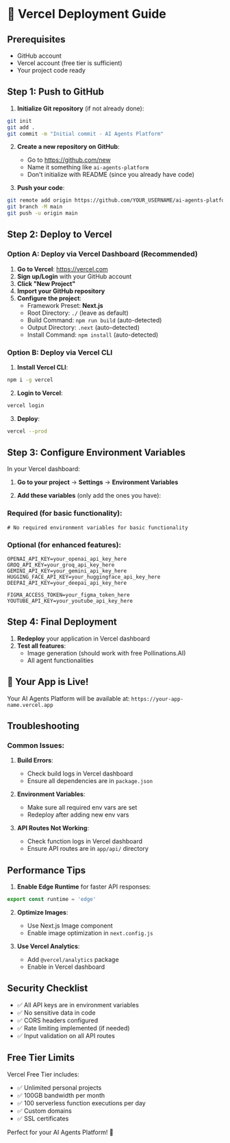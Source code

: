 # 🚀 Vercel Deployment Guide

## Prerequisites
- GitHub account
- Vercel account (free tier is sufficient)
- Your project code ready

## Step 1: Push to GitHub

1. **Initialize Git repository** (if not already done):
```bash
git init
git add .
git commit -m "Initial commit - AI Agents Platform"
```

2. **Create a new repository on GitHub**:
   - Go to https://github.com/new
   - Name it something like `ai-agents-platform`
   - Don't initialize with README (since you already have code)

3. **Push your code**:
```bash
git remote add origin https://github.com/YOUR_USERNAME/ai-agents-platform.git
git branch -M main
git push -u origin main
```

## Step 2: Deploy to Vercel

### Option A: Deploy via Vercel Dashboard (Recommended)

1. **Go to Vercel**: https://vercel.com
2. **Sign up/Login** with your GitHub account
3. **Click "New Project"**
4. **Import your GitHub repository**
5. **Configure the project**:
   - Framework Preset: **Next.js**
   - Root Directory: `./` (leave as default)
   - Build Command: `npm run build` (auto-detected)
   - Output Directory: `.next` (auto-detected)
   - Install Command: `npm install` (auto-detected)

### Option B: Deploy via Vercel CLI

1. **Install Vercel CLI**:
```bash
npm i -g vercel
```

2. **Login to Vercel**:
```bash
vercel login
```

3. **Deploy**:
```bash
vercel --prod
```

## Step 3: Configure Environment Variables

In your Vercel dashboard:

1. **Go to your project** → **Settings** → **Environment Variables**

2. **Add these variables** (only add the ones you have):

### Required (for basic functionality):
```
# No required environment variables for basic functionality
```

### Optional (for enhanced features):
```
OPENAI_API_KEY=your_openai_api_key_here
GROQ_API_KEY=your_groq_api_key_here
GEMINI_API_KEY=your_gemini_api_key_here
HUGGING_FACE_API_KEY=your_huggingface_api_key_here
DEEPAI_API_KEY=your_deepai_api_key_here

FIGMA_ACCESS_TOKEN=your_figma_token_here
YOUTUBE_API_KEY=your_youtube_api_key_here
```

## Step 4: Final Deployment

1. **Redeploy** your application in Vercel dashboard
2. **Test all features**:
   - Image generation (should work with free Pollinations.AI)
   - All agent functionalities

## 🎉 Your App is Live!

Your AI Agents Platform will be available at:
`https://your-app-name.vercel.app`

## Troubleshooting

### Common Issues:

1. **Build Errors**:
   - Check build logs in Vercel dashboard
   - Ensure all dependencies are in `package.json`

2. **Environment Variables**:
   - Make sure all required env vars are set
   - Redeploy after adding new env vars



4. **API Routes Not Working**:
   - Check function logs in Vercel dashboard
   - Ensure API routes are in `app/api/` directory

## Performance Tips

1. **Enable Edge Runtime** for faster API responses:
```typescript
export const runtime = 'edge'
```

2. **Optimize Images**:
   - Use Next.js Image component
   - Enable image optimization in `next.config.js`

3. **Use Vercel Analytics**:
   - Add `@vercel/analytics` package
   - Enable in Vercel dashboard

## Security Checklist

- ✅ All API keys are in environment variables
- ✅ No sensitive data in code
- ✅ CORS headers configured
- ✅ Rate limiting implemented (if needed)
- ✅ Input validation on all API routes

## Free Tier Limits

Vercel Free Tier includes:
- ✅ Unlimited personal projects
- ✅ 100GB bandwidth per month
- ✅ 100 serverless function executions per day
- ✅ Custom domains
- ✅ SSL certificates

Perfect for your AI Agents Platform! 🚀